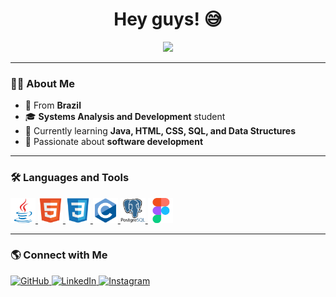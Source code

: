 <h1 align="center">Hey guys! 😅</h1>

<p align="center">
    <img src="https://readme-typing-svg.herokuapp.com?font=Montserrat&size=24&color=FF69B4&center=true&vCenter=true&width=500&lines=Welcome+to+AnaDariva's+GitHub!;Always+learning+new+technologies">
</p>

---

### 👩‍💻 About Me
- 📍 From **Brazil**  
- 🎓 **Systems Analysis and Development** student  
- 🚀 Currently learning **Java, HTML, CSS, SQL, and Data Structures**  
- 🎯 Passionate about **software development**  

---

### 🛠️ Languages and Tools
<p align="left">
    <a href="https://www.java.com" target="_blank">
        <img src="https://raw.githubusercontent.com/devicons/devicon/master/icons/java/java-original.svg" alt="Java" width="40" height="40"/>
    </a>
    <a href="https://developer.mozilla.org/en-US/docs/Web/HTML" target="_blank">
        <img src="https://raw.githubusercontent.com/devicons/devicon/master/icons/html5/html5-original.svg" alt="HTML" width="40" height="40"/>
    </a>
    <a href="https://developer.mozilla.org/en-US/docs/Web/CSS" target="_blank">
        <img src="https://raw.githubusercontent.com/devicons/devicon/master/icons/css3/css3-original.svg" alt="CSS" width="40" height="40"/>
    </a>
    <a href="https://en.wikipedia.org/wiki/C_(programming_language)" target="_blank">
        <img src="https://raw.githubusercontent.com/devicons/devicon/master/icons/c/c-original.svg" alt="C" width="40" height="40"/>
    </a>
    <a href="https://www.postgresql.org" target="_blank">
        <img src="https://raw.githubusercontent.com/devicons/devicon/master/icons/postgresql/postgresql-original-wordmark.svg" alt="PostgreSQL" width="40" height="40"/>
    </a>
    <a href="https://www.figma.com" target="_blank">
        <img src="https://raw.githubusercontent.com/devicons/devicon/master/icons/figma/figma-original.svg" alt="Figma" width="40" height="40"/>
    </a>
</p>

---

### 🌎 Connect with Me
<p align="left">
    <a href="https://github.com/AnaDariva" target="_blank">
        <img src="https://raw.githubusercontent.com/danielcranney/readme-generator/main/public/icons/socials/github-dark.svg" width="32" height="32" alt="GitHub"/>
    </a>
    <a href="https://www.linkedin.com/in/analuisadariva2001/" target="_blank">
        <img src="https://raw.githubusercontent.com/danielcranney/readme-generator/main/public/icons/socials/linkedin.svg" width="32" height="32" alt="LinkedIn"/>
    </a>
    <a href="https://www.instagram.com/_anadariva/" target="_blank">
        <img src="https://upload.wikimedia.org/wikipedia/commons/a/a5/Instagram_icon.png" width="32" height="32" alt="Instagram"/>
    </a>
</p>

